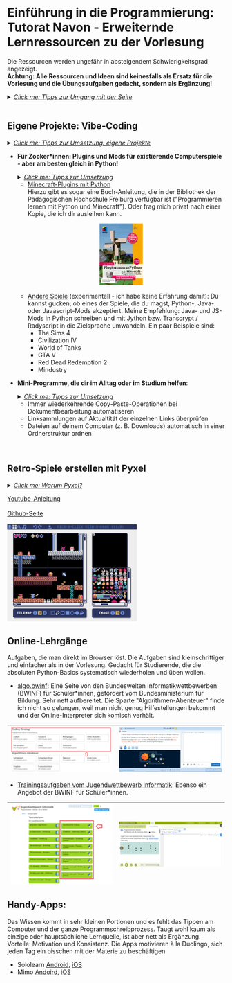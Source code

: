# Einführung in die Programmierung: Tutorat Navon - Erweiternde Lernressourcen zu der Vorlesung
Die Ressourcen werden ungefähr in absteigendem Schwierigkeitsgrad angezeigt.<br>
**Achtung: Alle Ressourcen und Ideen sind keinesfalls als Ersatz für die Vorlesung und die
Übungsaufgaben gedacht, sondern als Ergänzung!**

<details>
  <summary><ins><i>Click me: Tipps zur Umgang mit der Seite</i></ins></summary>
  Fühlen sich die Vorlesungsinhalte zu schwer an und du schaffst kaum eine Teilaufgabe ohne ganz viel Hilfe von ChatGPT und co.? Oder willst du aus sonstwelchen Gründen Python- und Programmier-Grundkenntnisse eingehender vertiefen und dabei vielleicht sogar ein bisschen Spaß haben?
Hier sind ein paar Ressourcen und Ideen, die dir dabei helfen könnten.
Mein Tipp: Nimm dir 1-2 Stunden unter der Woche und gehe einer der empfohlenen Tätigkeiten
oder einer Mischung daraus nach (z. B. 30 Minuten Online-Lehrgang und 1,5 Stunden ein eigenes Projekt).
</details>
<br>

## Eigene Projekte: Vibe-Coding
  <details>
    <summary><ins><i>Click me: Tipps zur Umsetzung: eigene Projekte</i></ins></summary>
    Solche Projekte sind häufig für Anfänger*innen sehr kompliziert. Da empfiehlt sich, LLMs wie ChatGPT und co. zur Hilfe heranzuziehen. Das Schöne ist: Auch wenn du die KI dir fast den ganzen Code schreiben lässt, wirst du wahrscheinlich viel lernen, wenn du den Code liest und (im Dialog mit der KI) nachvollziehst. Das wirst du in den meisten Fällen ohnehin tun müssen, weil du meistens Sachen am Code modifizieren wollen wirst und dafür der KI sagen musst, an welchen Stellen du es anders haben willst und wie genau. Am besten modifizierst du den Code (mithilfe von Hinweisen statt direkten Lösungen der KI) gleich selbst.
  </details>

  + **Für Zocker*innen: Plugins und Mods für existierende Computerspiele - aber am besten gleich in Python!**
    <details>	
      <summary><ins><i>Click me: Tipps zur Umsetzung</i></ins></summary>
      Viele der beliebten und weit verbreiteten Spiele erlauben kein Modding oder Plug-Ins in Python, sondern nur in anderen Sprachen 
	(C++, C#, JS, Java, Lua...). Ich würde eher davon abraten, parallel zur Einführung in die Programmierung eine weitere Sprache
	zu lernen, weil die Syntax-Unterschiede verwirrend sind und den Lernprozess für Python auszögern könnten. Vor allem, wenn man
	ohnehin Schwierigkeiten hat, der Vorlesung zu folgen. Für Spiele, die Java-Mods akzeptieren, kann man Python-Code schreiben und mithilfe von Jython in Java transpilieren 	(= 'übersetzen'). Ähnlich lässt sich auch mithilfe von Transcrypt oder Rapydscript Python-Syntax in Javascript-Code übersetzen für Spiele, die Javascript-Mods erlauben.	</details>

	+ <ins>Minecraft-Plugins mit Python</ins> <br> Hierzu gibt es sogar eine Buch-Anleitung, die in der Bibliothek der Pädagogischen Hochschule Freiburg verfügbar ist ("Programmieren lernen mit Python und Minecraft"). Oder frag mich privat nach einer Kopie, die ich dir ausleihen kann.
    <p align="center">
    <img src="minecraft-plugins.jpg" alt="Bild von Python-Minecraft-Plugins-Anleitungsbuch" width="100">
	</p>

	+ <ins>Andere Spiele</ins> (experimentell - ich habe keine Erfahrung damit): Du kannst gucken, ob eines der Spiele, die du magst, Python-, Java- oder Javascript-Mods akzeptiert. Meine Empfehlung: Java- und JS-Mods in Python schreiben und mit Jython bzw. Transcrypt / Radyscript in die Zielsprache umwandeln. Ein paar Beispiele sind:
    	+ The Sims 4
     	+ Civilization IV
      	+ World of Tanks
      	+ GTA V
      	+ Red Dead Redemption 2
      	+ Mindustry

  + **Mini-Programme, die dir im Alltag oder im Studium helfen**:

   	<details> 
	<summary><ins><i>Click me: Tipps zur Umsetzung</i></ins></summary>
	   Wähle am besten Mini-Projekte, wo du nicht viel mit Programm-externen Problemen kämpfen musst, sondern dich auf die Programmlogik und die Syntax konzentrieren kannst. Zum Beispiel führen Programme für deinen Mail-Account (z. B. Rechnungssammler und -sortierer oder ein zusätzlicher Spam-Checker) schnell zum stundenlangen Rumfummeln an Einstellungen auf deiner Mail-Seite, damit dein Programm überhaupt erst Zugriff auf deine Mails erhält... Vermeide also vielleicht besser den Zugriff auf private und geschützte Inhalte. Die Arbeit mit öffentlich frei zugänglichen Seiten dürfte viel weniger Probleme darstellen und eignet sich auch gut für Mini-Python-Projekte. Hier sind ein paar Beispiele:</details>

    - Immer wiederkehrende Copy-Paste-Operationen bei Dokumentbearbeitung automatiseren
    - Linksammlungen auf Aktualtität der einzelnen Links überprüfen
    - Dateien auf deinem Computer (z. B. Downloads) automatisch in einer Ordnerstruktur ordnen
<br>

## Retro-Spiele erstellen mit Pyxel
<details>
	<summary><ins><i>Click me: Warum Pyxel?</i></ins></summary>
	Diese Engine ist beginnerfreundlicher als andere typische Engines wie Pygame. Außerdem ist die Engine so gestaltet, dass Bild- und Sounderstellung besonders einfach ist, sodass der Fokus auf das Code-Schreiben gelegt werden kann, statt sich mit Bilderstellungsprogrammen zu plagen. Projekte in der Engine sind code-technisch ähnlich schwer wie die Vorlesung, aber es ist potenziell sehr motivierend, ganze Spiele selbst von Grund auf zu entwickeln. Du kannst die Spiele sogar mit wenig Aufwand in HTML-Format überbringen und online mit deinen Freunden teilen, z. B. über Github-Pages. Dann bekommst du als kleiner Bonus auch ein bisschen Einblicke in Git.<br>
Ich würde mit dem Youtube-Tutorial anfangen und mich dann von Projekten auf der Github-Seite inspirieren lassen. Bei Fragen und Problemen hilft die Github-Seite und ChatGPT und co...
</details>

[Youtube-Anleitung](https://www.youtube.com/watch?v=gXpe9HZ3Au8&list=PLp_k-oh2bNHairxWQK_SYL5Me_OBJYJs8)<br><br>
[Github-Seite](https://github.com/kitao/pyxel)<br><br>
<img src="pyxel.png" alt = "Bild von einem Spiel in Pyxel" width="300">

## Online-Lehrgänge
Aufgaben, die man direkt im Browser löst. Die Aufgaben sind kleinschrittiger und einfacher als in der Vorlesung. Gedacht für Studierende, die die absoluten Python-Basics systematisch wiederholen und üben wollen. 
+ [algo.bwinf](https://algo.bwinf.de/): Eine Seite von den Bundesweiten Informatikwettbewerben (BWINF) für Schüler*innen, gefördert vom Bundesministerium für Bildung. Sehr nett aufbereitet. Die Sparte "Algorithmen-Abenteuer" finde ich nicht so gelungen, weil man nicht genug Hilfestellungen bekommt und der Online-Interpreter sich komisch verhält.<br>

|<img src="algo-bwinf.png" width="600">|<img src="algo-bwinf-2.png" width="600">|
|:------------------|------------------:|

+ [Trainingsaufgaben vom Jugendwettbewerb Informatik](https://jwinf.de/contest/training): Ebenso ein Angebot der BWINF für Schüler*innen.

|<img src="contest-training.png" width="600">|<img src="contest-training-2.png" width="600">|
|:------------------|------------------:|

## Handy-Apps:
Das Wissen kommt in sehr kleinen Portionen und es fehlt das Tippen am Computer und der ganze Programmschreibprozess.
Taugt wohl kaum als einzige oder hauptsächliche Lernquelle, ist aber nett als Ergänzung. Vorteile: Motivation und Konsistenz.
Die Apps motivieren à la Duolingo, sich jeden Tag ein bisschen mit der Materie zu beschäftigen
+ Sololearn [Android](https://play.google.com/store/apps/details?id=com.sololearn), [iOS](https://apps.apple.com/us/app/sololearn-learn-to-code/id1210079064)
+ Mimo [Andoird](https://play.google.com/store/apps/details?id=com.getmimo), [iOS](https://apps.apple.com/us/app/mimo-learn-coding-in-python/id1133960732)
